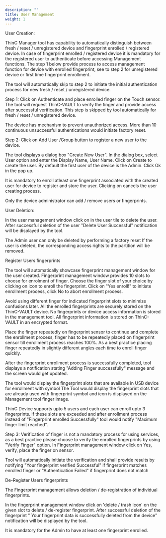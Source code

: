 ```yaml
---
description: ""
title: User Management
weight: 1
---
```



User Creation:

ThinC Manager tool has capability to automatically distinguish between fresh / reset / unregistered device and fingerprint enrolled / registered device. In case of fingerprint enrolled / registered device it is mandatory for the registered user to authenticate before accessing Management functions. The step 1 below provide process to access management function for device with enrolled fingerprint, see to step 2 for unregistered device or first time fingerprint enrollment. 

 The tool will automatically skip to step 2 to initiate the initial authentication process for new fresh / reset / unregistered device. 

Step 1:
Click on Authenticate and place enrolled finger on the Touch sensor. The tool will request ThinC-VAULT to verify the finger and provide access after successful verification. This step is skipped by tool automatically for fresh / reset / unregistered device.

 

 The device has mechanism to prevent unauthorized access. More than 10 continuous unsuccessful authentications  would initiate factory reset.
 
Step 2:
Click on Add User /Group button to register a new user to the device.



The tool displays a dialog box "Create New User". In the dialog box, select User option and enter the Display Name, User Name. Click on Create to create the user. By default the first user of the device is the Admin. Click Ok in the pop up.

 It is mandatory to enroll atleast one fingerprint associated with the created user for device to register and store the user. Clicking on  cancels the user creating process. 





 Only the device administrator can add / remove users or fingerprints.  

User Deletion:

In the user management window click on  in the user tile to delete the user. After successful deletion of the user "Delete User Successful" notification will be displayed by the tool. 





 The Admin user can only be deleted by performing a factory reset
  If the user is deleted, the corresponding access rights to the partition will be removed.


  
Register Users fingerprints

The tool will automatically showcase fingerprint management window for the user created. Fingerprint management window provides 10 slots to choose for enrolment of finger. Choose the finger slot of your choice by clicking on  icon to enroll the fingerprint. Click on "Yes enroll!" to initiate enrollment process, click No to abort enrollment process.



 Avoid using different finger for indicated fingerprint slots to minimize confusions later. All the enrolled fingerprints are securely stored on the ThinC-VAULT device. 
 No fingerprints or device access information is stored in the management tool. All fingerprint information is stored on ThinC-VAULT in an encrypted format. 

Place the finger repeatedly on fingerprint sensor to continue and complete the enrollment process, finger has to be repeatedly placed on fingerprint sensor till enrollment process reaches 100%. As a best practice placing finger repeatedly in slightly different angles each time to enroll finger quickly. 



After the fingerprint enrollment process is successfully completed, tool displays a notification stating "Adding Finger successfully" message and the screen would get updated.



 The tool would display the fingerprint slots that are available in USB device for enrollment with  symbol
 The Tool would display the fingerprint slots that are already used with fingerprint symbol  and  icon is displayed on the Management tool finger image.

ThinC Device supports upto 5 users and each user can enroll upto 3 fingerprints. If these slots are exceeded and after enrollment process instead of "Fingerprint enrolled Successfully" tool would notify "Maximum finger limit reached".  



Step 3:
Verification of finger is not a mandatory process for using services, as a best practice please choose to verify the enrolled fingerprints by using "Verify Finger" option. In Fingerprint management window click on Yes, verify, place the finger on sensor. 



Tool will automatically initiate the verification and shall provide results by notifying "Your fingerprint verified Successful" if fingerprint matches enrolled finger or "Authentication Failed" if fingerprint does not match 



De-Register Users fingerprints

The Fingerprint management allows deletion / de-registration of individual fingerprints.

In the fingerprint management window click on 'delete / trash icon' on the given slot to delete / de-register fingerprint. After successful deletion of the fingerprint " Your fingerprint data is successfully deleted from the device" notification will be displayed by the tool. 
 




 It is mandatory for the Admin to have at least one fingerprint enrolled. 

